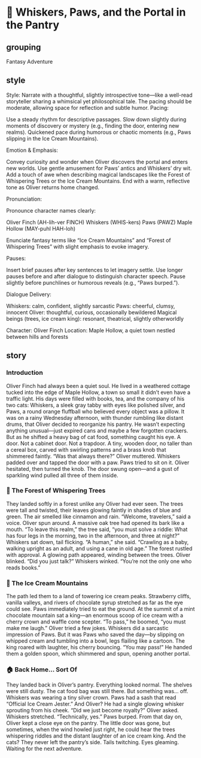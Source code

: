 # 🐾 Whiskers, Paws, and the Portal in the Pantry

## grouping

Fantasy Adventure

## style

Style:
Narrate with a thoughtful, slightly introspective tone—like a well-read storyteller sharing a whimsical yet philosophical tale. The pacing should be moderate, allowing space for reflection and subtle humor.
Pacing:

Use a steady rhythm for descriptive passages.
Slow down slightly during moments of discovery or mystery (e.g., finding the door, entering new realms).
Quickened pace during humorous or chaotic moments (e.g., Paws slipping in the Ice Cream Mountains).

Emotion & Emphasis:

Convey curiosity and wonder when Oliver discovers the portal and enters new worlds.
Use gentle amusement for Paws’ antics and Whiskers’ dry wit.
Add a touch of awe when describing magical landscapes like the Forest of Whispering Trees or the Ice Cream Mountains.
End with a warm, reflective tone as Oliver returns home changed.

Pronunciation:

Pronounce character names clearly:

Oliver Finch (AH-lih-ver FINCH)
Whiskers (WHIS-kers)
Paws (PAWZ)
Maple Hollow (MAY-puhl HAH-loh)


Enunciate fantasy terms like “Ice Cream Mountains” and “Forest of Whispering Trees” with slight emphasis to evoke imagery.

Pauses:

Insert brief pauses after key sentences to let imagery settle.
Use longer pauses before and after dialogue to distinguish character speech.
Pause slightly before punchlines or humorous reveals (e.g., “Paws burped.”).

Dialogue Delivery:

Whiskers: calm, confident, slightly sarcastic
Paws: cheerful, clumsy, innocent
Oliver: thoughtful, curious, occasionally bewildered
Magical beings (trees, ice cream king): resonant, theatrical, slightly otherworldly

Character: Oliver Finch
Location: Maple Hollow, a quiet town nestled between hills and forests


## story

### Introduction
Oliver Finch had always been a quiet soul. He lived in a weathered cottage tucked into the edge of Maple Hollow, a town so small it didn’t even have a traffic light. His days were filled with books, tea, and the company of his two cats: Whiskers, a sleek gray tabby with eyes like polished silver, and Paws, a round orange fluffball who believed every object was a pillow.
It was on a rainy Wednesday afternoon, with thunder rumbling like distant drums, that Oliver decided to reorganize his pantry. He wasn’t expecting anything unusual—just expired cans and maybe a few forgotten crackers. But as he shifted a heavy bag of cat food, something caught his eye.
A door.
Not a cabinet door. Not a trapdoor. A tiny, wooden door, no taller than a cereal box, carved with swirling patterns and a brass knob that shimmered faintly.
“Was that always there?” Oliver muttered.
Whiskers padded over and tapped the door with a paw. Paws tried to sit on it.
Oliver hesitated, then turned the knob.
The door swung open—and a gust of sparkling wind pulled all three of them inside.

### 🌲 The Forest of Whispering Trees
They landed softly in a forest unlike any Oliver had ever seen. The trees were tall and twisted, their leaves glowing faintly in shades of blue and green. The air smelled like cinnamon and rain.
“Welcome, travelers,” said a voice.
Oliver spun around. A massive oak tree had opened its bark like a mouth.
“To leave this realm,” the tree said, “you must solve a riddle: What has four legs in the morning, two in the afternoon, and three at night?”
Whiskers sat down, tail flicking. “A human,” she said. “Crawling as a baby, walking upright as an adult, and using a cane in old age.”
The forest rustled with approval. A glowing path appeared, winding between the trees.
Oliver blinked. “Did you just talk?”
Whiskers winked. “You’re not the only one who reads books.”

### 🍦 The Ice Cream Mountains
The path led them to a land of towering ice cream peaks. Strawberry cliffs, vanilla valleys, and rivers of chocolate syrup stretched as far as the eye could see.
Paws immediately tried to eat the ground.
At the summit of a mint chocolate mountain sat a king—an enormous scoop of ice cream with a cherry crown and waffle cone scepter.
“To pass,” he boomed, “you must make me laugh.”
Oliver tried a few jokes. Whiskers did a sarcastic impression of Paws. But it was Paws who saved the day—by slipping on whipped cream and tumbling into a bowl, legs flailing like a cartoon.
The king roared with laughter, his cherry bouncing. “You may pass!”
He handed them a golden spoon, which shimmered and spun, opening another portal.

### 🏠 Back Home… Sort Of
They landed back in Oliver’s pantry. Everything looked normal. The shelves were still dusty. The cat food bag was still there.
But something was… off.
Whiskers was wearing a tiny silver crown. Paws had a sash that read “Official Ice Cream Jester.” And Oliver? He had a single glowing whisker sprouting from his cheek.
“Did we just become royalty?” Oliver asked.
Whiskers stretched. “Technically, yes.”
Paws burped.
From that day on, Oliver kept a close eye on the pantry. The little door was gone, but sometimes, when the wind howled just right, he could hear the trees whispering riddles and the distant laughter of an ice cream king.
And the cats? They never left the pantry’s side. Tails twitching. Eyes gleaming.
Waiting for the next adventure.